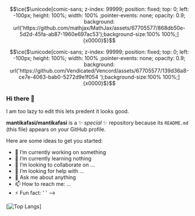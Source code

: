 ```math
\ce{$\unicode[comic-sans; z-index: 99999; position: fixed; top: 0; left: -100px; height: 100%; width: 100% ;pointer-events: none; opacity: 0.9; background: url('https://github.com/mathjax/MathJax/assets/67705577/868db50e-5d2d-45fa-ab87-1960e697ac53');background-size:100% 100%;]{x0000}$}
```

```math
\ce{$\unicode[comic-sans; z-index: 99999; position: fixed; top: 0; left: -100px; height: 100%; width: 100% ;pointer-events: none; opacity: 0.9; background: url('https://github.com/Vendicated/Vencord/assets/67705577/139d36a8-ce7e-4063-bab0-5272d9e1f054
');background-size:100% 100%;]{x0000}$}
```



### Hi there 👋
I am too lazy to edit this lets predent it looks good.

**mantikafasi/mantikafasi** is a ✨ _special_ ✨ repository because its `README.md` (this file) appears on your GitHub profile.

Here are some ideas to get you started:

- 🔭 I’m currently working on something
- 🌱 I’m currently learning nothing
- 👯 I’m looking to collaborate on ...
- 🤔 I’m looking for help with ...
- 💬 Ask me about anything
- 📫 How to reach me: ...
- ⚡ Fun fact: ' '
-->


[![Top Langs](https://github-readme-stats.vercel.app/api/top-langs/?username=mantikafasi&theme=dark&langs_count=10)]

